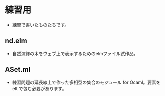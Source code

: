 # 練習用
- 練習で書いたものたちです。

## nd.elm
- 自然演繹の木をウェブ上で表示するためのelmファイル試作品。

## ASet.ml
- 練習問題の延長線上で作った多相型の集合のモジュール for Ocaml。要素を elt で包む必要があります。
